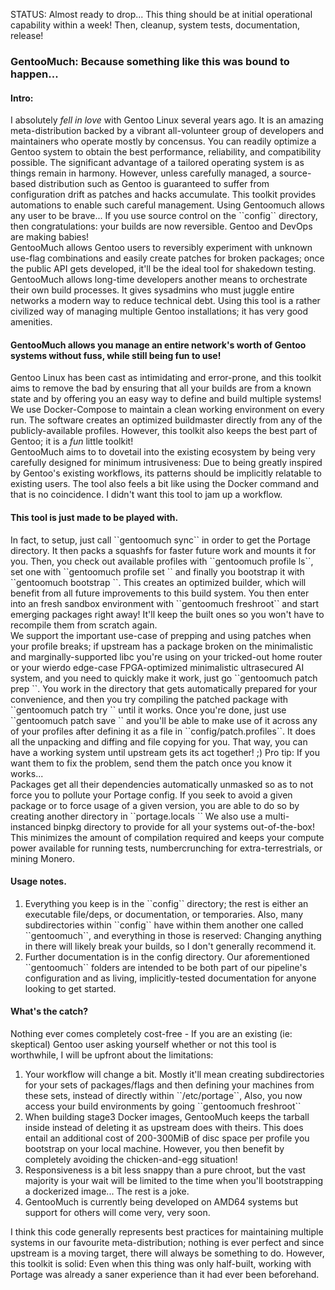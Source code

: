 STATUS: Almost ready to drop... This thing should be at initial operational capability within a week! Then, cleanup, system tests, documentation, release!

<h3>GentooMuch: Because something like this was bound to happen...</h3>

<h4>Intro:</h4>
I absolutely <i>fell in love</i> with Gentoo Linux several years ago. It is an amazing meta-distribution backed by a vibrant all-volunteer group of developers and maintainers who operate mostly by concensus. You can readily optimize a Gentoo system to obtain the best performance, reliability, and compatibility possible. The significant advantage of a tailored operating system is as things remain in harmony. However, unless carefully managed, a source-based distribution such as Gentoo is guaranteed to suffer from configuration drift as patches and hacks accumulate. This toolkit provides automations to enable such careful management. Using Gentoomuch allows any user to be brave... If you use source control on the ``config`` directory, then congratulations: your builds are now reversible. Gentoo and DevOps are making babies!
<br>
GentooMuch allows Gentoo users to reversibly experiment with unknown use-flag combinations and easily create patches for broken packages; once the public API gets developed, it'll be the ideal tool for shakedown testing. GentooMuch allows long-time developers another means to orchestrate their own build processes. It gives sysadmins who must juggle entire networks a modern way to reduce technical debt. Using this tool is a rather civilized way of managing multiple Gentoo installations; it has very good amenities.
<h4>GentooMuch allows you manage an entire network's worth of Gentoo systems without fuss, while still being fun to use!</h4>
Gentoo Linux has been cast as intimidating and error-prone, and this toolkit aims to remove the bad by ensuring that all your builds are from a known state and by offering you an easy way to define and build multiple systems! We use Docker-Compose to maintain a clean working environment on every run. The software creates an optimized buildmaster directly from any of the publicly-available profiles. However, this toolkit also keeps the best part of Gentoo; it is a <i>fun</i> little toolkit!
<br>
GentooMuch aims to to dovetail into the existing ecosystem by being very carefully designed for minimum intrusiveness: Due to being greatly inspired by Gentoo's existing workflows, its patterns should be implicitly relatable to existing users. The tool also feels a bit like using the Docker command and that is no coincidence. I didn't want this tool to jam up a workflow.
<h4>This tool is just made to be played with.</h4>
In fact, to setup, just call ``gentoomuch sync`` in order to get the Portage directory. It then packs a squashfs for faster future work and mounts it for you. Then, you check out available profiles with ``gentoomuch profile ls``, set one with ``gentoomuch profile set <name>`` and finally you bootstrap it with ``gentoomuch bootstrap <profile-name>``. This creates an optimized builder, which will benefit from all future improvements to this build system. You then enter into an fresh sandbox environment with ``gentoomuch freshroot`` and start emerging packages right away! It'll keep the built ones so you won't have to recompile them from scratch again.
<br>
We support the important use-case of prepping and using patches when your profile breaks; if upstream has a package broken on the minimalistic and marginally-supported libc you're using on your tricked-out home router or your wierdo edge-case FPGA-optimized minimalistic ultrasecured AI system, and you need to quickly make it work, just go ``gentoomuch patch prep <name> <package> <version>``. You work in the directory that gets automatically prepared for your convenience, and then you try compiling the patched package with ``gentoomuch patch try <name>`` until it works. Once you're done, just use ``gentoomuch patch save <name>`` and you'll be able to make use of it across any of your profiles after defining it as a file in ``config/patch.profiles``. It does all the unpacking and diffing and file copying for you. That way, you can have a working system until upstream gets its act together! ;) Pro tip: If you want them to fix the problem, send them the patch once you know it works...
<br>
Packages get all their dependencies automatically unmasked so as to not force you to pollute your Portage config. If you seek to avoid a given package or to force usage of a given version, you are able to do so by creating another directory in ``portage.locals `` We also use a multi-instanced binpkg directory to provide for all your systems out-of-the-box! This minimizes the amount of compilation required and keeps your compute power available for running tests, numbercrunching for extra-terrestrials, or mining Monero.
<h4>Usage notes.</h4>
<ol>
<li>Everything you keep is in the ``config`` directory; the rest is either an executable file/deps, or documentation, or temporaries. Also, many subdirectories within ``config`` have within them another one called ``gentoomuch``, and everything in those is reserved: Changing anything in there will likely break your builds, so I don't generally recommend it.</li>
<li>Further documentation is in the config directory. Our aforementioned ``gentoomuch`` folders are intended to be both part of our pipeline's configuration and as living, implicitly-tested documentation for anyone looking to get started.</li>
</ol>
<h4>What's the catch?</h4>
Nothing ever comes completely cost-free - If you are an existing (ie: skeptical) Gentoo user asking yourself whether or not this tool is worthwhile, I will be upfront about the limitations:
<ol>
<li>Your workflow will change a bit. Mostly it'll mean creating subdirectories for your sets of packages/flags and then defining your machines from these sets, instead of directly within ``/etc/portage``, Also, you now access your build environments by going ``gentoomuch freshroot``</li>
<li>When building stage3 Docker images, GentooMuch keeps the tarball inside instead of deleting it as upstream does with theirs. This does entail an additional cost of 200-300MiB of disc space per profile you bootstrap on your local machine. However, you then benefit by completely avoiding the chicken-and-egg situation!</li>
<li>Responsiveness is a bit less snappy than a pure chroot, but the vast majority is your wait will be limited to the time when you'll bootstrapping a dockerized image... The rest is a joke.</li>
<li>GentooMuch is currently being developed on AMD64 systems but support for others will come very, very soon.</li>
</ol>
I think this code generally represents best practices for maintaining multiple systems in our favourite meta-distribution; nothing is ever perfect and since upstream is a moving target, there will always be something to do. However, this toolkit is solid: Even when this thing was only half-built, working with Portage was already a saner experience than it had ever been beforehand.
